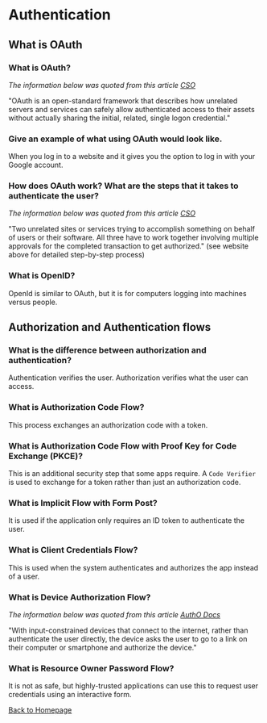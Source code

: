 # Authentication

## What is OAuth

### What is OAuth?

*The information below was quoted from this article [CSO](https://www.csoonline.com/article/3216404/what-is-oauth-how-the-open-authorization-framework-works.html)*

"OAuth is an open-standard framework that describes how unrelated servers and services can safely allow authenticated access to their assets without actually sharing the initial, related, single logon credential."

### Give an example of what using OAuth would look like.

When you log in to a website and it gives you the option to log in with your Google account. 

### How does OAuth work? What are the steps that it takes to authenticate the user?

*The information below was quoted from this article [CSO](https://www.csoonline.com/article/3216404/what-is-oauth-how-the-open-authorization-framework-works.html)*

"Two unrelated sites or services trying to accomplish something on behalf of users or their software. All three have to work together involving multiple approvals for the completed transaction to get authorized." (see website above for detailed step-by-step process)

### What is OpenID?

OpenId is similar to OAuth, but it is for computers logging into machines versus people. 

## Authorization and Authentication flows

### What is the difference between authorization and authentication?

Authentication verifies the user.
Authorization verifies what the user can access. 

### What is Authorization Code Flow?

This process exchanges an authorization code with a token.

### What is Authorization Code Flow with Proof Key for Code Exchange (PKCE)?

This is an additional security step that some apps require. A `Code Verifier` is used to exchange for a token rather than just an authorization code. 

### What is Implicit Flow with Form Post?

It is used if the application only requires an ID token to authenticate the user.


### What is Client Credentials Flow?

This is used when the system authenticates and authorizes the app instead of a user.

### What is Device Authorization Flow?

*The information below was quoted from this article [AuthO Docs](https://auth0.com/docs/authorization/flows)*

"With input-constrained devices that connect to the internet, rather than authenticate the user directly, the device asks the user to go to a link on their computer or smartphone and authorize the device."

### What is Resource Owner Password Flow?

It is not as safe, but highly-trusted applications can use this to request user credentials using an interactive form.

[Back to Homepage](../README.md)